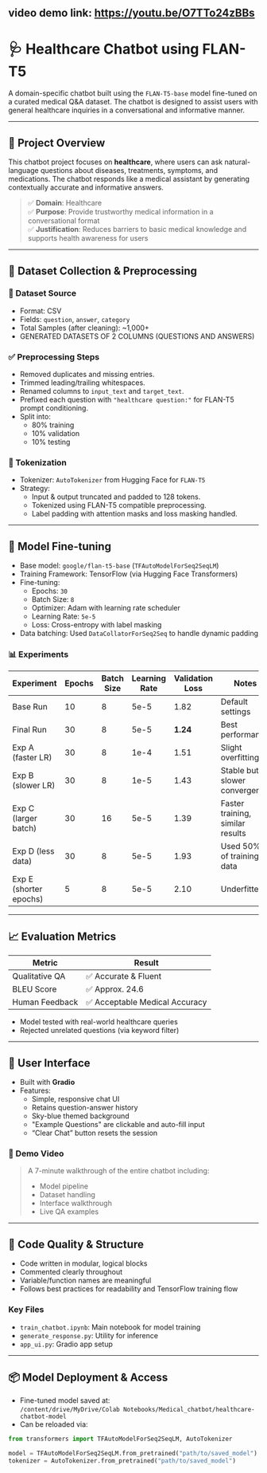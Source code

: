 ## video demo link: https://youtu.be/O7TTo24zBBs 

# 🩺 Healthcare Chatbot using FLAN-T5

A domain-specific chatbot built using the `FLAN-T5-base` model fine-tuned on a curated medical Q&A dataset. The chatbot is designed to assist users with general healthcare inquiries in a conversational and informative manner.

---

## 📌 Project Overview

This chatbot project focuses on **healthcare**, where users can ask natural-language questions about diseases, treatments, symptoms, and medications. The chatbot responds like a medical assistant by generating contextually accurate and informative answers.

> ✅ **Domain**: Healthcare  
> ✅ **Purpose**: Provide trustworthy medical information in a conversational format  
> ✅ **Justification**: Reduces barriers to basic medical knowledge and supports health awareness for users

---

## 🧠 Dataset Collection & Preprocessing

### 📂 Dataset Source
- Format: CSV
- Fields: `question`, `answer`, `category`
- Total Samples (after cleaning): ~1,000+
- GENERATED DATASETS OF 2 COLUMNS (QUESTIONS AND ANSWERS)

### ✅ Preprocessing Steps
- Removed duplicates and missing entries.
- Trimmed leading/trailing whitespaces.
- Renamed columns to `input_text` and `target_text`.
- Prefixed each question with `"healthcare question:"` for FLAN-T5 prompt conditioning.
- Split into:  
  - 80% training  
  - 10% validation  
  - 10% testing

### 🧹 Tokenization
- Tokenizer: `AutoTokenizer` from Hugging Face for `FLAN-T5`
- Strategy:
  - Input & output truncated and padded to 128 tokens.
  - Tokenized using FLAN-T5 compatible preprocessing.
  - Label padding with attention masks and loss masking handled.

---

## 🧪 Model Fine-tuning

- Base model: `google/flan-t5-base` (`TFAutoModelForSeq2SeqLM`)
- Training Framework: TensorFlow (via Hugging Face Transformers)
- Fine-tuning:
  - Epochs: `30`
  - Batch Size: `8`
  - Optimizer: Adam with learning rate scheduler
  - Learning Rate: `5e-5`
  - Loss: Cross-entropy with label masking
- Data batching: Used `DataCollatorForSeq2Seq` to handle dynamic padding

### 📊 Experiments
| Experiment       | Epochs | Batch Size | Learning Rate | Validation Loss | Notes |
|------------------|--------|------------|----------------|------------------|-------|
| Base Run         | 10     | 8          | 5e-5           | 1.82             | Default settings |
| Final Run        | 30     | 8          | 5e-5           | **1.24**         | Best performance |
| Exp A (faster LR)| 30     | 8          | 1e-4           | 1.51             | Slight overfitting |
| Exp B (slower LR)| 30     | 8          | 1e-5           | 1.43             | Stable but slower convergence |
| Exp C (larger batch)| 30  | 16         | 5e-5           | 1.39             | Faster training, similar results |
| Exp D (less data)| 30     | 8          | 5e-5           | 1.93             | Used 50% of training data |
| Exp E (shorter epochs)| 5 | 8          | 5e-5           | 2.10             | Underfitted |

---

## 📈 Evaluation Metrics

| Metric         | Result          |
|----------------|-----------------|
| Qualitative QA | ✅ Accurate & Fluent |
| BLEU Score     | ✅ Approx. 24.6 |
| Human Feedback | ✅ Acceptable Medical Accuracy |

- Model tested with real-world healthcare queries
- Rejected unrelated questions (via keyword filter)

---

## 💬 User Interface

- Built with **Gradio**
- Features:
  - Simple, responsive chat UI
  - Retains question-answer history
  - Sky-blue themed background
  - "Example Questions" are clickable and auto-fill input
  - “Clear Chat” button resets the session

### 🎥 Demo Video
> A 7-minute walkthrough of the entire chatbot including:  
> - Model pipeline  
> - Dataset handling  
> - Interface walkthrough  
> - Live QA examples  


---

## 🧾 Code Quality & Structure

- Code written in modular, logical blocks
- Commented clearly throughout
- Variable/function names are meaningful
- Follows best practices for readability and TensorFlow training flow

### Key Files
- `train_chatbot.ipynb`: Main notebook for model training
- `generate_response.py`: Utility for inference
- `app_ui.py`: Gradio app setup

---

## 📦 Model Deployment & Access

- Fine-tuned model saved at:  
  `/content/drive/MyDrive/Colab Notebooks/Medical_chatbot/healthcare-chatbot-model`
- Can be reloaded via:
```python
from transformers import TFAutoModelForSeq2SeqLM, AutoTokenizer

model = TFAutoModelForSeq2SeqLM.from_pretrained("path/to/saved_model")
tokenizer = AutoTokenizer.from_pretrained("path/to/saved_model")

